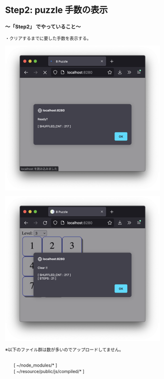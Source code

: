 # Step2: puzzle 手数の表示

### 〜「Step2」 でやっていること〜

・クリアするまでに要した手数を表示する。<br>

![puzzle2-1](https://github.com/gima326/games/blob/main/puzzle/readme_img/step2-1.png)

![puzzle2-2](https://github.com/gima326/games/blob/main/puzzle/readme_img/step2-2.png)

※以下のファイル群は数が多いのでアップロードしてません。<br><br>

　　[ ~/node_modules/* ]<br>
　　[ ~/resource/public/js/compiled/* ]<br><br>
